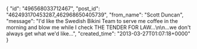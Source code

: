  {
   "id": "496568033712467",
   "post_id": "462493170453287_462968650405739",
   "from_name": "Scott Duncan",
   "message": "I'd like the Swedish Bikini Team to serve me coffee in the morning and blow me while I check THE TENDER FOR LAW...\n\n...we don't always get what we'd like...",
   "created_time": "2013-03-27T01:07:18+0000"
 }
